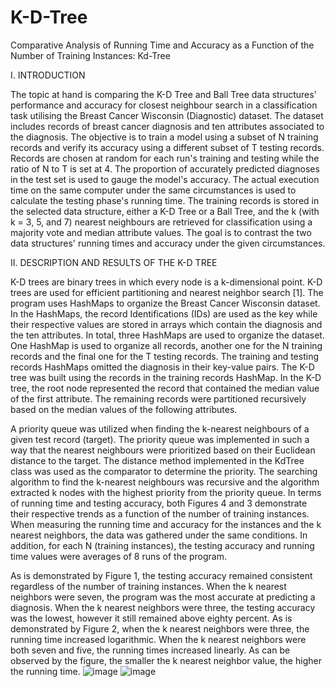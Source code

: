 # K-D-Tree
Comparative Analysis of Running Time and Accuracy as a Function of the Number of Training Instances: Kd-Tree

I.	INTRODUCTION 

The topic at hand is comparing the K-D Tree and Ball Tree data structures' performance and accuracy for closest neighbour search in a classification task utilising the Breast Cancer Wisconsin (Diagnostic) dataset. The dataset includes records of breast cancer diagnosis and ten attributes associated to the diagnosis. The objective is to train a model using a subset of N training records and verify its accuracy using a different subset of T testing records. Records are chosen at random for each run's training and testing while the ratio of N to T is set at 4. The proportion of accurately predicted diagnoses in the test set is used to gauge the model's accuracy. The actual execution time on the same computer under the same circumstances is used to calculate the testing phase's running time. The training records is stored in the selected data structure, either a K-D Tree or a Ball Tree, and the k (with k = 3, 5, and 7) nearest neighbours are retrieved for classification using a majority vote and median attribute values. The goal is to contrast the two data structures' running times and accuracy under the given circumstances.

II.	DESCRIPTION AND RESULTS OF THE K-D TREE

K-D trees are binary trees in which every node is a k-dimensional point. K-D trees are used for efficient partitioning and nearest neighbor search [1]. The program uses HashMaps to organize the Breast Cancer Wisconsin dataset. In the HashMaps, the record Identifications (IDs) are used as the key while their respective values are stored in arrays which contain the diagnosis and the ten attributes. In total, three HashMaps are used to organize the dataset. One HashMap is used to organize all records, another one for the N training records and the final one for the T testing records. The training and testing records HashMaps omitted the diagnosis in their key-value pairs. The K-D tree was built using the records in the training records HashMap. In the K-D tree, the root node represented the record that contained the median value of the first attribute. The remaining records were partitioned recursively based on the median values of the following attributes. 

A priority queue was utilized when finding the k-nearest neighbours of a given test record (target). The priority queue was implemented in such a way that the nearest neighbours were prioritized based on their Euclidean distance to the target. The distance method implemented in the KdTree class was used as the comparator to determine the priority. The searching algorithm to find the k-nearest neighbours was recursive and the algorithm extracted k nodes with the highest priority from the priority queue. In terms of running time and testing accuracy, both Figures 4 and 3 demonstrate their respective trends as a function of the number of training instances. When measuring the running time and accuracy for the instances and the k nearest neighbors, the data was gathered under the same conditions. In addition, for each N (training instances), the testing accuracy and running time values were averages of 8 runs of the program. 

As is demonstrated by Figure 1, the testing accuracy remained consistent regardless of the number of training instances. When the k nearest neighbors were seven, the program was the most accurate at predicting a diagnosis. When the k nearest neighbors were three, the testing accuracy was the lowest, however it still remained above eighty percent. As is demonstrated by Figure 2, when the k nearest neighbors were three, the running time increased logarithmic. When the k nearest neighbors were both seven and five, the running times increased linearly. As can be observed by the figure, the smaller the k nearest neighbor value, the higher the running time. 
![image](https://github.com/JustinSciortino/K-D-Tree/assets/123967053/fd625038-5467-445e-817a-5afad3936199)
![image](https://github.com/JustinSciortino/K-D-Tree/assets/123967053/0ed76829-d520-4321-b459-30a28a4a6bee)


